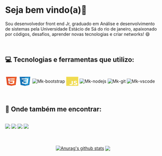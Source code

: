 # Seja bem vindo(a)🤟 

Sou desenvolvedor front end Jr, graduado em Análise e desenvolvimento de sistemas pela Universidade Estácio de Sá do rio de janeiro, apaixonado por códigos, desafios, aprender novas tecnologias e criar networks! 😄

<br>

## 💻 Tecnologias e ferramentas que utilizo:

<div style="display: inline_block"><br>
  <img align="center" alt="Mk-html" height="30" width="40" src="https://raw.githubusercontent.com/devicons/devicon/master/icons/html5/html5-original.svg">
  <img align="center" alt="Mk-css" height="30" width="40" src="https://raw.githubusercontent.com/devicons/devicon/master/icons/css3/css3-original.svg">
 <img align="center" alt="Mk-bootstrap" height="30" width="40" src="https://files.brandlogos.net/svg/PjKl3aKXeF/bootstrap-logo-5247297pJQ_brandlogos.net.svg">
  <img align="center" alt="Mk-js" height="30" width="40" src="https://raw.githubusercontent.com/devicons/devicon/master/icons/javascript/javascript-plain.svg">
  <img align="center" alt="Mk-nodejs" height="55" width="55" src="https://brandlogos.net/wp-content/uploads/2015/09/nodejs-logo-vector-download-400x400.jpg">
  <img align="center" alt="Mk-git" height="55" width="55" src="https://files.brandlogos.net/svg/WMXi7xYVyY/Git-OYS4j0t30_brandlogos.net.svg">
  <img align="center" alt="Mk-vscode" height="30" width="40" src="https://files.brandlogos.net/svg/PjKl3aKXeF/visual-studio-code-logo-QsoXWVfe_brandlogos.net.svg">

</div>

<br>
<br>


## 🚀 Onde também me encontrar:
<br>
<div>  
    <a href="http://www.devmaycon.com.br/" target="_blank"> <img src="https://img.shields.io/badge/Portifolio-2962FF?style=for-the-badge&logo=Color=white"></a>
 <a href = "mailto:cbmaycon77@gmail.com"><img src="https://img.shields.io/badge/-Gmail-%23333?style=for-the-badge&logo=gmail&logoColor=white" target="_blank"></a>
  <a href="https://www.linkedin.com/in/mayconcabral77" target="_blank"><img src="https://img.shields.io/badge/-LinkedIn-%230077B5?style=for-the-badge&logo=linkedin&logoColor=white" target="_blank"></a>   
  <a href="https://instagram.com/mayconcabral77" target="_blank"><img src="https://img.shields.io/badge/-instagram-%23E4405F?style=for-the-badge&logo=instagram&logoColor=white" target="_blank"></a>

  </div>

<br>
<br>
<br>



<div align="center">
  <a href="https://github.com/mayconcabral077/github-readme-stats"><img align="center" src="https://github-readme-stats.vercel.app/api?username=mayconcabral077&show_icons=true&include_all_commits=true&theme=buefy&hide_border=true" alt="Anurag's github stats" /></a>  <a href="https://github.com/mayconcabral077/github-readme-stats"><img align="center" src="https://github-readme-stats.vercel.app/api/top-langs/?username=MayconCabral077&layout=compact&theme=buefy&hide_border=true"/></a>
</div>
